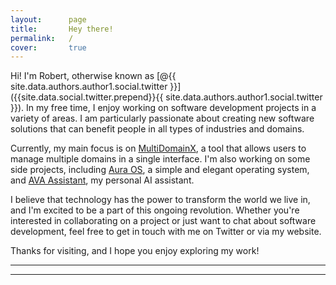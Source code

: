 ```yaml
---
layout:      page
title:       Hey there!
permalink:   /
cover:       true
---
```


Hi! I'm Robert, otherwise known as [@{{ site.data.authors.author1.social.twitter }}]({{site.data.social.twitter.prepend}}{{ site.data.authors.author1.social.twitter }}). In my free time, I enjoy working on software development projects in a variety of areas. I am particularly passionate about creating new software solutions that can benefit people in all types of industries and domains.

Currently, my main focus is on [MultiDomainX](https://ryvor.github.io/tag-multidomainx/), a tool that allows users to manage multiple domains in a single interface. I'm also working on some side projects, including [Aura OS](https://ryvor.github.io/tag-auraos), a simple and elegant operating system, and [AVA Assistant](https://ryvor.github.io/tag-AVA), my personal AI assistant.

I believe that technology has the power to transform the world we live in, and I'm excited to be a part of this ongoing revolution. Whether you're interested in collaborating on a project or just want to chat about software development, feel free to get in touch with me on Twitter or via my website.

Thanks for visiting, and I hope you enjoy exploring my work!

***

***